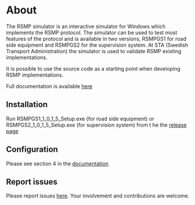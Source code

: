 About
=====

The RSMP simulator is an interactive simulator for Windows which implements
the RSMP protocol. The simulator can be used to test most features of the
protocol and is available in two versions, RSMPGS1 for road side equipment
and RSMPGS2 for the supervision system. At STA (Swedish Transport
Administration) the simulator is used to validate RSMP existing
implementations.

It is possible to use the source code as a starting point when developing
RSMP implementations.

Full documentation is available [here](https://github.com/rsmp-nordic/rsmp_simulator/releases/download/1.0.1.5/Manual.RSMP.Simulator.1.0.1.5.English.pdf)

Installation
------------
Run RSMPGS1_1_0_1_5_Setup.exe (for road side equipment) or
RSMPGS2_1_0_1_5_Setup.exe (for supervision system) from 
t he the [release page](https://github.com/rsmp-nordic/rsmp_simulator/releases)

Configuration
-------------
Please see section 4 in the [documentation](https://github.com/rsmp-nordic/rsmp_simulator/releases/download/1.0.1.5/Manual.RSMP.Simulator.1.0.1.5.English.pdf)

Report issues
-------------
Please report issues [here](https://github.com/rsmp-nordic/rsmp_simulator/issues).
Your involvement and contributions are welcome.
